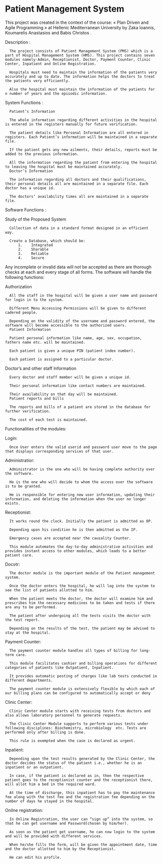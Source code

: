 # Patient Management System
This project was created in the context of the course: « Plan Driven and Agile Programming » at Hellenic Mediterranean University by Zaka Ioannis, Koumarelis Anastasios and Babis Christos .

Description :

      The project consists of Patient Management System (PMS) which is a part of Hospital Management System (HMS). This project contains seven modules namely-Admin, Receptionist, Doctor, Payment Counter, Clinic Center, Inpatient and Online Registration.
      
      Hospitals must need to maintain the information of the patients very accurately and up to date. The information helps the doctors to treat the patients very efficiently.
      
      Also the hospital must maintain the information of the patients for n number of years and the episodic information.

System Functions :

      Patient’s Information

      The whole information regarding different activities in the hospital is entered in the registers manually for future verification.

      The patient details like Personal Information are all entered in registers. Each Patient’s information will be maintained in a separate file.

      If the patient gets any new ailments, their details, reports must be added to the previous information.

      All the information regarding the patient from entering the hospital to leaving the hospital must be maintained accurately.
      Doctor’s Information

      The information regarding all doctors and their qualifications, their personal details all are maintained in a separate file. Each doctor has a unique id.

      The doctors’ availability times all are maintained in a separate file.
  

Software Functions :

Study of the Proposed System 

      Collection of data in a standard format designed in an efficient way.

      Create a Database, which should be:
          1.	Integrated
          2.	Sharable
          3.	Reliable
          4.	Secure
          
Any incomplete or invalid data will not be accepted as there are thorough checks at each and every stage of all forms.
The software will handle the following functions:

Authorization

      All the staff in the hospital will be given a user name and password for login in to the system.

      Different Menu Accessing Permissions will be given to different cadered people.

      Depending on the validity of the username and password entered, the software will become accessible to the authorized users. 
      Patient Information

      Patient personal information like name, age, sex, occupation, fathers name etc. will be maintained.

      Each patient is given a unique PIN (patient index number).

      Each patient is assigned to a particular doctor.
  
Doctor’s and other staff Information

      Every doctor and staff member will be given a unique id.

      Their personal information like contact numbers are maintained.

      Their availability on that day will be maintained.
      Patient reports and bills

      The reports and bills of a patient are stored in the database for further verification.

      The cost of each test is maintained.

Functionalities of the modules:

Login:

      Once User enters the valid userid and password user move to the page that displays corresponding services of that user.
  
Administratior:

      Administrator is the one who will be having complete authority over the software.

      He is the one who will decide to whom the access over the software is to be granted.

      He is responsible for entering new user information, updating their information, and deleting the information when the user no longer exists.

Receptionist:

      It works round the clock. Initially the patient is admitted as OP.

      Depending upon his condition he is then admitted as the IP.

      Emergency cases are accepted near the causality Counter.

      This module automates the day-to-day administrative activities and provides instant access to other modules, which leads to a better patient care.

Docotr:

      The doctor module is the important module of the Patient management system.

      Once the doctor enters the hospital, he will log into the system to see the list of patients allotted to him.

      When the patient meets the doctor, the doctor will examine him and prescribes him the necessary medicines to be taken and tests if there are any to be performed.

      The patient after undergoing all the tests visits the doctor with the test report.

      Depending on the results of the test, the patient may be advised to stay at the hospital.

Payment Counter:

      The payment counter module handles all types of billing for long-term care.

      This module facilitates cashier and billing operations for different categories of patients like Outpatient, Inpatient.

      It provides automatic posting of charges like lab tests conducted in different departments.

      The payment counter module is extensively flexible by which each of our billing plans can be configured to automatically accept or deny

Clinic Center:

      Clinic Center module starts with receiving tests from doctors and also allows laboratory personnel to generate requests.

      The Clinic Center Module supports to perform various tests under following disciplines: Biochemistry, microbiology  etc. Tests are performed only after billing is done.

      This rule is exempted when the case is declared as urgent.
  
Inpatient:

      Depending upon the test results generated by the Clinic Center, the doctor decides the status of the patient i.e., whether he is an inpatient or an outpatient.

      In case, if the patient is declared as in, then the respective patient goes to the receptionist counter and the receptionist there, will allot him a bed in the required ward.

      At the time of discharge, this inpatient has to pay the maintenance fee along with the test fee and the registration fee depending on the number of days he stayed in the hospital.

Onilne registration:

      In Online Registration, the user can “sign up” into the system, so that he can get username and Password(chosen by him/her).

      As soon as the patient get username, he can now login to the system and will be provided with different services.

      When he/she fills the form, will be given the appointment date, time and the doctor allotted to him by the Receptionist.

      He can edit his profile.
